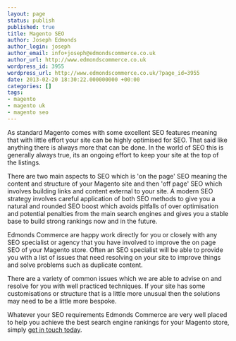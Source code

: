 ```yaml
---
layout: page
status: publish
published: true
title: Magento SEO
author: Joseph Edmonds
author_login: joseph
author_email: info+joseph@edmondscommerce.co.uk
author_url: http://www.edmondscommerce.co.uk
wordpress_id: 3955
wordpress_url: http://www.edmondscommerce.co.uk/?page_id=3955
date: 2013-02-20 18:30:22.000000000 +00:00
categories: []
tags:
- magento
- magento uk
- magento seo
---
```

As standard Magento comes with some excellent SEO features meaning that with little effort your site can be highly optimised for SEO. That said like anything there is always more that can be done. In the world of SEO this is generally always true, its an ongoing effort to keep your site at the top of the listings.

There are two main aspects to SEO which is 'on the page' SEO meaning the content and structure of your Magento site and then 'off page' SEO which involves building links and content external to your site. A modern SEO strategy involves careful application of both SEO methods to give you a natural and rounded SEO boost which avoids pitfalls of over optimisation and potential penalties from the main search engines and gives you a stable base to build strong rankings now and in the future.

Edmonds Commerce are happy work directly for you or closely with any SEO specialist or agency that you have involved to improve the on page SEO of your Magento store. Often an SEO specialist will be able to provide you with a list of issues that need resolving on your site to improve things and solve problems such as duplicate content.

There are a variety of common issues which we are able to advise on and resolve for you with well practiced techniques. If your site has some customisations or structure that is a little more unusual then the solutions may need to be a little more bespoke.

Whatever your SEO requirements Edmonds Commerce are very well placed to help you achieve the best search engine rankings for your Magento store, simply <a href="/contact-us">get in touch today</a>.
